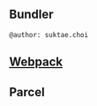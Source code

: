 ## Bundler

```
@author: suktae.choi
```

## [Webpack](https://d2.naver.com/helloworld/0239818)

## Parcel

